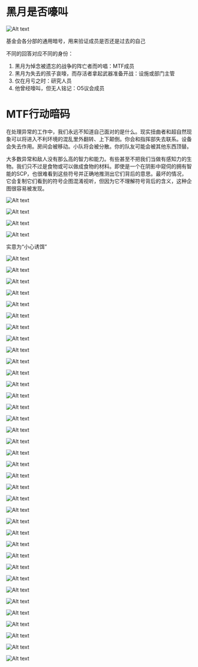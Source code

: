 # 黑月是否嚎叫
![Alt text](image.png)

基金会各分部的通用暗号，用来验证成员是否还是过去的自己

不同的回答对应不同的身份：
1. 黑月为悼念被遗忘的战争的阵亡者而吟唱：MTF成员
2. 黑月为失去的孩子哀嚎，而存活者拿起武器准备开战：设施或部门主管
3. 仅在月亏之时：研究人员
4. 他曾经嚎叫，但无人铭记：O5议会成员

# MTF行动暗码
在处理异常的工作中，我们永远不知道自己面对的是什么。现实扭曲者和超自然现象可以将进入不利环境的混乱里外翻转、上下颠倒。你会和指挥部失去联系。设备会失去作用。房间会被移动。小队将会被分散。你的队友可能会被其他东西顶替。

大多数异常和敌人没有那么高的智力和能力。有些甚至不把我们当做有感知力的生物。我们只不过是食物或可以做成食物的材料。即使是一个在阴影中窥伺的拥有智能的SCP，也很难看到这些符号并正确地推测出它们背后的意思。最坏的情况，它会复制它们看到的符号企图混淆视听，但因为它不理解符号背后的含义，这种企图很容易被发现。

![Alt text](image-1.png)

![Alt text](image-2.png)

![Alt text](image-3.png)

![Alt text](image-4.png)

实意为“小心诱饵”

![Alt text](image-5.png)

![Alt text](image-6.png)

![Alt text](image-7.png)

![Alt text](image-8.png)

![Alt text](image-9.png)

![Alt text](image-10.png)

![Alt text](image-11.png)

![Alt text](image-12.png)

![Alt text](image-13.png)

![Alt text](image-14.png)

![Alt text](image-15.png)

![Alt text](image-16.png)

![Alt text](image-17.png)

![Alt text](image-18.png)

![Alt text](image-19.png)

![Alt text](image-20.png)

![Alt text](image-21.png)

![Alt text](image-22.png)

![Alt text](image-23.png)

![Alt text](image-24.png)

![Alt text](image-25.png)

![Alt text](image-26.png)

![Alt text](image-27.png)

![Alt text](image-28.png)

![Alt text](image-29.png)

![Alt text](image-30.png)

![Alt text](image-31.png)

![Alt text](image-32.png)

![Alt text](image-33.png)

![Alt text](image-34.png)

![Alt text](image-35.png)

![Alt text](image-36.png)

![Alt text](image-37.png)

![Alt text](image-38.png)

![Alt text](image-39.png)

![Alt text](image-40.png)